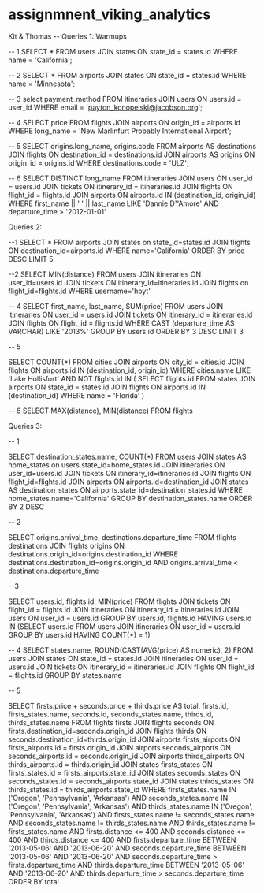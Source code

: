 # assignmnent_viking_analytics


Kit & Thomas
-- Queries 1: Warmups

-- 1
SELECT *
FROM users JOIN states ON state_id = states.id
WHERE name = 'California';

-- 2
SELECT *
FROM airports JOIN states ON state_id = states.id
WHERE name = 'Minnesota';

-- 3
select payment_method
FROM itineraries JOIN users ON users.id = user_id
WHERE email = 'payton_konopelski@jacobson.org';

-- 4
SELECT price
FROM flights JOIN airports ON origin_id = airports.id
WHERE long_name = 'New Marlinfurt Probably International Airport';

-- 5
SELECT origins.long_name, origins.code
FROM airports AS destinations JOIN flights ON destination_id = destinations.id
JOIN airports AS origins ON origin_id = origins.id
WHERE destinations.code = 'ULZ';

-- 6
SELECT DISTINCT long_name
FROM itineraries
JOIN users ON user_id = users.id
JOIN tickets ON itinerary_id = itineraries.id
JOIN flights ON flight_id = flights.id
JOIN airports ON airports.id IN (destination_id, origin_id)
WHERE first_name || ' ' || last_name LIKE 'Dannie D''Amore'
AND departure_time > '2012-01-01'

Queries 2:

--1
SELECT *
FROM airports JOIN states on state_id=states.id
JOIN flights ON destination_id=airports.id
WHERE name='California'
ORDER BY price DESC
LIMIT 5

--2
SELECT MIN(distance)
FROM users JOIN itineraries ON user_id=users.id
JOIN tickets ON itinerary_id=itineraries.id
JOIN flights on flight_id=flights.id
WHERE username='hoyt'

-- 4
SELECT first_name, last_name, SUM(price)
FROM users JOIN itineraries ON user_id = users.id
JOIN tickets ON itinerary_id = itineraries.id
JOIN flights ON flight_id = flights.id
WHERE CAST (departure_time AS VARCHAR) LIKE '2013%'
GROUP BY users.id
ORDER BY 3 DESC
LIMIT 3

-- 5

SELECT COUNT(*)
FROM cities JOIN airports ON city_id = cities.id
JOIN flights ON airports.id IN (destination_id, origin_id)
WHERE cities.name LIKE 'Lake Hollisfort'
AND NOT flights.id IN (
  SELECT flights.id
  FROM states JOIN airports ON state_id = states.id
  JOIN flights ON airports.id IN (destination_id)
  WHERE name = 'Florida'
)

-- 6
SELECT MAX(distance), MIN(distance)
FROM flights

Queries 3:

-- 1

SELECT destination_states.name, COUNT(*)
FROM users JOIN states AS home_states on users.state_id=home_states.id
JOIN itineraries ON user_id=users.id
JOIN tickets ON itinerary_id=itineraries.id
JOIN flights ON flight_id=flights.id
JOIN airports ON airports.id=destination_id
JOIN states AS destination_states ON airports.state_id=destination_states.id
WHERE home_states.name='California'
GROUP BY destination_states.name
ORDER BY 2 DESC

-- 2

SELECT origins.arrival_time, destinations.departure_time
FROM flights destinations JOIN flights origins ON destinations.origin_id=origins.destination_id
WHERE destinations.destination_id=origins.origin_id
AND origins.arrival_time < destinations.departure_time

--3

SELECT users.id, flights.id, MIN(price)
FROM flights JOIN tickets ON flight_id = flights.id
JOIN itineraries ON itinerary_id = itineraries.id
JOIN users ON user_id = users.id
GROUP BY users.id, flights.id
HAVING users.id IN (SELECT users.id
FROM users JOIN itineraries ON user_id = users.id
GROUP BY users.id
HAVING COUNT(*) = 1)

-- 4
SELECT states.name, ROUND(CAST(AVG(price) AS numeric), 2)
FROM users JOIN states ON state_id = states.id
JOIN itineraries ON user_id = users.id
JOIN tickets ON itinerary_id = itineraries.id
JOIN flights ON flight_id = flights.id
GROUP BY states.name

-- 5

SELECT firsts.price + seconds.price + thirds.price AS total, firsts.id, firsts_states.name, seconds.id, seconds_states.name, thirds.id, thirds_states.name
FROM flights firsts JOIN flights seconds ON firsts.destination_id=seconds.origin_id
JOIN flights thirds ON seconds.destination_id=thirds.origin_id
JOIN airports firsts_airports ON firsts_airports.id = firsts.origin_id
JOIN airports seconds_airports ON seconds_airports.id = seconds.origin_id
JOIN airports thirds_airports ON thirds_airports.id = thirds.origin_id
JOIN states firsts_states ON firsts_states.id = firsts_airports.state_id
JOIN states seconds_states ON seconds_states.id = seconds_airports.state_id
JOIN states thirds_states ON thirds_states.id = thirds_airports.state_id
WHERE firsts_states.name IN ('Oregon', 'Pennsylvania', 'Arkansas')
AND seconds_states.name IN ('Oregon', 'Pennsylvania', 'Arkansas')
AND thirds_states.name IN ('Oregon', 'Pennsylvania', 'Arkansas')
AND firsts_states.name != seconds_states.name
AND seconds_states.name != thirds_states.name
AND thirds_states.name != firsts_states.name
AND firsts.distance <= 400
AND seconds.distance <= 400
AND thirds.distance <= 400
AND firsts.departure_time BETWEEN '2013-05-06' AND '2013-06-20'
AND seconds.departure_time BETWEEN '2013-05-06' AND '2013-06-20'
AND seconds.departure_time > firsts.departure_time
AND thirds.departure_time BETWEEN '2013-05-06' AND '2013-06-20'
AND thirds.departure_time > seconds.departure_time
ORDER BY total
